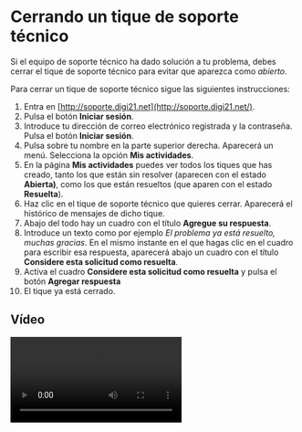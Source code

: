 # Cerrando un tique de soporte técnico

Si el equipo de soporte técnico ha dado solución a tu problema, debes cerrar el tique de soporte técnico para evitar que aparezca como _abierto_.

Para cerrar un tique de soporte técnico sigue las siguientes instrucciones:

1. Entra en [http://soporte.digi21.net](http://soporte.digi21.net/).
2. Pulsa el botón **Iniciar sesión**.
3. Introduce tu dirección de correo electrónico registrada y la contraseña. Pulsa el botón **Iniciar sesión**.
4. Pulsa sobre tu nombre en la parte superior derecha. Aparecerá un menú. Selecciona la opción **Mis actividades**.
5. En la página **Mis actividades** puedes ver todos los tiques que has creado, tanto los que están sin resolver \(aparecen con el estado **Abierta\)**, como los que están resueltos \(que aparen con el estado **Resuelta**\).
6. Haz clic en el tique de soporte técnico que quieres cerrar. Aparecerá el histórico de mensajes de dicho tique.
7. Abajo del todo hay un cuadro con el título **Agregue su respuesta**.
8. Introduce un texto como por ejemplo _El problema ya está resuelto, muchas gracias_. En el mismo instante en el que hagas clic en el cuadro para escribir esa respuesta, aparecerá abajo un cuadro con el título **Considere esta solicitud como resuelta**.
9. Activa el cuadro **Considere esta solicitud como resuelta** y pulsa el botón **Agregar respuesta**
10. El tique ya está cerrado.

## Vídeo

<video controls><source src="https://digi21.blob.core.windows.net/videos-ayuda/Cerrando%20un%20ticket%20de%20soporte%20tecnico.mp4" type="video/mp4"></video>



